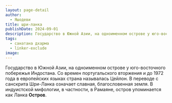 ```yaml
---
layout: page-detail
author:
  - Яшодеви
title: шри-ланка
publishDate: 2024-09-01
description: Государство в Южной Азии, на одноименном острове у юго-восточного побережья Индостана. Со времен португальского вторжения и до 1972 года в европейских языках страна называлась Цейлон. В переводе с санскрита Шри-Ланка означает славная, благословенная земля. В индуистской мифологии, в частности, в Рамаяне, остров упоминается как Ланка Остров.
tags:
  - санатана дхарма
  - linker-exclude
image: 
---
```


Государство в Южной Азии, на одноименном острове у юго-восточного побережья Индостана. Со времен португальского вторжения и до 1972 года в европейских языках страна называлась Цейлон. В переводе с санскрита Шри-Ланка означает славная, благословенная земля. В индуистской мифологии, в частности, в Рамаяне, остров упоминается как Ланка __Остров__.

